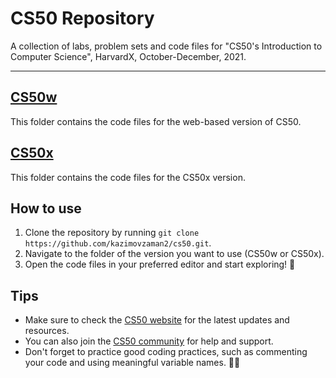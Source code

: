 # CS50 Repository

A collection of labs, problem sets and code files for "CS50's Introduction to Computer Science", HarvardX, October-December, 2021.

---

## [CS50w](/CS50w/)
This folder contains the code files for the web-based version of CS50.
## [CS50x](/CS50x/)
This folder contains the code files for the CS50x version.
## How to use
1. Clone the repository by running `git clone https://github.com/kazimovzaman2/cs50.git`.
2. Navigate to the folder of the version you want to use (CS50w or CS50x).
3. Open the code files in your preferred editor and start exploring! 🚀
## Tips
- Make sure to check the [CS50 website](https://cs50.harvard.edu/) for the latest updates and resources.
- You can also join the [CS50 community](https://cs50.harvard.edu/community/) for help and support.
- Don't forget to practice good coding practices, such as commenting your code and using meaningful variable names. 👨‍💻
